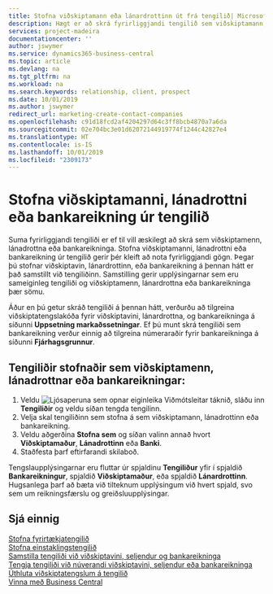 ```yaml
---
title: Stofna viðskiptamann eða lánardrottinn út frá tengilið| Microsoft Docs
description: Hægt er að skrá fyrirliggjandi tengilið sem viðskiptamann, lánadrottinn eða bankareikninga með því að nota fyrirliggjandi upplýsingar og tiltaka eðli viðskiptasambands.
services: project-madeira
documentationcenter: ''
author: jswymer
ms.service: dynamics365-business-central
ms.topic: article
ms.devlang: na
ms.tgt_pltfrm: na
ms.workload: na
ms.search.keywords: relationship, client, prospect
ms.date: 10/01/2019
ms.author: jswymer
redirect_url: marketing-create-contact-companies
ms.openlocfilehash: c91d18fcd2af4204297d64c3ff8bcb4870a7a6da
ms.sourcegitcommit: 02e704bc3e01d62072144919774f1244c42827e4
ms.translationtype: HT
ms.contentlocale: is-IS
ms.lasthandoff: 10/01/2019
ms.locfileid: "2309173"
---
```

# <a name="create-a-customer-vendor-or-bank-account-from-a-contact"></a>Stofna viðskiptamanni, lánadrottni eða bankareikning úr tengilið
Suma fyrirliggjandi tengiliði er ef til vill æskilegt að skrá sem viðskiptamenn, lánadrottna eða bankareikninga. Stofna viðskiptamanni, lánadrottni eða bankareikning úr tengilið gerir þér kleift að nota fyrirliggjandi gögn. Þegar þú stofnar viðskiptavin, lánardrottinn, eða bankareikning á þennan hátt er það samstillt við tengiliðinn. Samstilling gerir upplýsingarnar sem eru sameiginleg tengiliði og viðskiptamenn, lánardrottna eða bankareikninga þær sömu.

Áður en þú getur skráð tengiliði á þennan hátt, verðurðu að tilgreina viðskiptatengslakóða fyrir viðskiptavini, lánardrottna, og bankareikninga á síðunni **Uppsetning markaðssetningar**. Ef þú munt skrá tengiliði sem bankareikning verður einnig að tilgreina númeraraðir fyrir bankareikninga á síðunni **Fjárhagsgrunnur**.

## <a name="to-create-a-contact-as-a-customer-vendor-or-bank-account"></a>Tengiliðir stofnaðir sem viðskiptamenn, lánadrottnar eða bankareikningar:
1. Veldu ![Ljósaperuna sem opnar eiginleika Viðmótsleitar](media/ui-search/search_small.png "Segðu mér hvað þú vilt gera") táknið, sláðu inn **Tengiliðir** og veldu síðan tengda tengilinn.
2. Velja skal tengiliðinn sem stofna á sem viðskiptamann, lánadrottinn eða bankareikning.
3. Veldu aðgerðina **Stofna sem** og síðan valinn annað hvort **Viðskiptamaður**, **Lánadrottinn** eða **Banki**.
4. Staðfesta þarf eftirfarandi skilaboð.

Tengslaupplýsingarnar eru fluttar úr spjaldinu **Tengiliður** yfir í spjaldið **Bankareikningur**, spjaldið **Viðskiptamaður**, eða spjaldið **Lánardrottinn**. Hugsanlega þarf að bæta við tilteknum upplýsingum við hvert spjald, svo sem um reikningsfærslu og greiðsluupplýsingar.

## <a name="see-also"></a>Sjá einnig
[Stofna fyrirtækjatengilið](marketing-create-contact-companies.md)  
[Stofna einstaklingstengilið](marketing-create-contact-persons.md)  
[Samstilla tengiliði við viðskiptavini, seljendur og bankareikninga](marketing-synchronize-contacts-customers-vendors-bank-accounts.md)  
[Tengja tengiliði við núverandi viðskiptavini, seljendur eða bankareikninga](marketing-how-link-contact.md)  
[Úthluta viðskiptatengslum á tengilið](marketing-business-relations.md#AssignBusRelContact)  
[Vinna með Business Central](ui-work-product.md)
